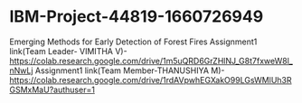 # IBM-Project-44819-1660726949
Emerging Methods for Early Detection of Forest Fires
Assignment1 link(Team Leader- VIMITHA V)- https://colab.research.google.com/drive/1m5uQRD6GrZHlNJ_G8t7fxweW8l_nNwLj
Assignment1 link(Team Member-THANUSHIYA M)- https://colab.research.google.com/drive/1rdAVpwhEGXakO99LGsWMlUh3RGSMxMaU?authuser=1
